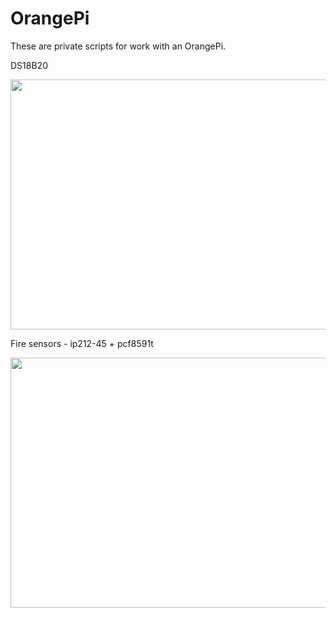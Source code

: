 # OrangePi
These are private scripts for work with an OrangePi.

DS18B20

<p align="center">
  <img width="560" height="400" src="https://i.imgur.com/rY3Dw53.jpg">
</p>

Fire sensors - ip212-45 + pcf8591t

<p align="center">
  <img width="560" height="400" src="https://i.imgur.com/3bWigTu.jpg">
</p>
